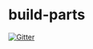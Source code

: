 # build-parts

[![Gitter](https://badges.gitter.im/Join%20Chat.svg)](https://gitter.im/imalbert/build-parts?utm_source=badge&utm_medium=badge&utm_campaign=pr-badge&utm_content=badge)